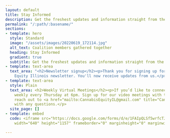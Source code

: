 ```yaml
---
layout: default
title: Stay Informed
description: Get the freshest updates and information straight from the Coalition.
permalink: "/:path/:basename/"
sections:
- template: hero
  style: Standard
  image: "/assets/images/20220619_172114.jpg"
  alt_text: Coalition members gathered together
  heading: Stay Informed
  gradient: true
  subtitle: Get the freshest updates and information straight from the Coalition.
- template: text-area
  text_area: "<h2>Newsletter signup</h2><p>Thank you for signing up for the Cannabis
    Equity Illinois newsletter. You'll now receive updates from us.</p>"
- template: text-area
  style: Plain
  text_area: <h2>Weekly Virtual Meetings</h2><p>If you’d like to connect, we meet
    weekly every Thursday at 6pm. Sign up for our video meetings with the form below.</p><p>Please
    reach out to <a href="mailto:CannabisEquityIL@gmail.com" title="CannabisEquityIL@gmail.com">CannabisEquityIL@gmail.com</a>
    with any questions.</p>
  site_page: []
- template: embed
  code: <iframe src="https://docs.google.com/forms/d/e/1FAIpQLSf5wrfcTJ7UeI6y7ne3F9CeeiNo-7rmSQIbIcXc3Y9cPg2Aug/viewform?embedded=true"
    width="640" height="1157" frameborder="0" marginheight="0" marginwidth="0">Loading…</iframe>

---
```

